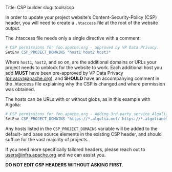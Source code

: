 Title: CSP builder
slug: tools/csp

In order to update your project website's Content-Security-Policy (CSP) header, 
you will need to create a `.htaccess` file at the root of the website output.

The .htaccess file needs only a single directive with a comment:

~~~apache
# CSP permissions for foo.apache.org - approved by VP Data Privacy.
SetEnv CSP_PROJECT_DOMAINS "host1 host2 host3"
~~~

Where `host1`, `host2`, and so on, are the additional domains or URLs your 
project needs to unblock for the website to work. Each additional host you 
add **MUST** have been pre-approved by VP Data Privacy (privacy@apache.org),
and **SHOULD** have an accompanying comment in the .htaccess file explaining 
why the CSP is changed and where permission was obtained.

The hosts can be URLs with or without globs, as in this example with Algolia:

~~~apache
# CSP permissions for foo.apache.org - Adding 3rd party service Algolia. Approved by VP Data Privacy.
SetEnv CSP_PROJECT_DOMAINS "https://*.algolia.net/ https://*.algolianet.com/ https://*.algolia.io/"
~~~

Any hosts listed in the `CSP_PROJECT_DOMAINS` variable will be added to the default- and base source 
elements in the existing CSP header, and should suffice for the vast majority of projects.

If you need more specifically tailored headers, please reach out to users@infra.apache.org 
and we can assist you.

**DO NOT EDIT CSP HEADERS WITHOUT ASKING FIRST**.
